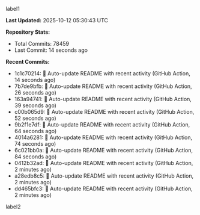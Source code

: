 
label1 
<!-- ACTIVITY_START -->
**Last Updated:** 2025-10-12 05:30:43 UTC

**Repository Stats:**
- Total Commits: 78459
- Last Commit: 14 seconds ago

**Recent Commits:**
- 1c1c70214: 🤖 Auto-update README with recent activity (GitHub Action, 14 seconds ago)
- 7b7de9bfb: 🤖 Auto-update README with recent activity (GitHub Action, 26 seconds ago)
- 163a94741: 🤖 Auto-update README with recent activity (GitHub Action, 39 seconds ago)
- c00b065d9: 🤖 Auto-update README with recent activity (GitHub Action, 52 seconds ago)
- 9b2f1e7df: 🤖 Auto-update README with recent activity (GitHub Action, 64 seconds ago)
- 4014a6281: 🤖 Auto-update README with recent activity (GitHub Action, 74 seconds ago)
- 6c021bb0a: 🤖 Auto-update README with recent activity (GitHub Action, 84 seconds ago)
- 0412b32ad: 🤖 Auto-update README with recent activity (GitHub Action, 2 minutes ago)
- a28edb8c5: 🤖 Auto-update README with recent activity (GitHub Action, 2 minutes ago)
- dd465bfc3: 🤖 Auto-update README with recent activity (GitHub Action, 2 minutes ago)
<!-- ACTIVITY_END -->

label2

